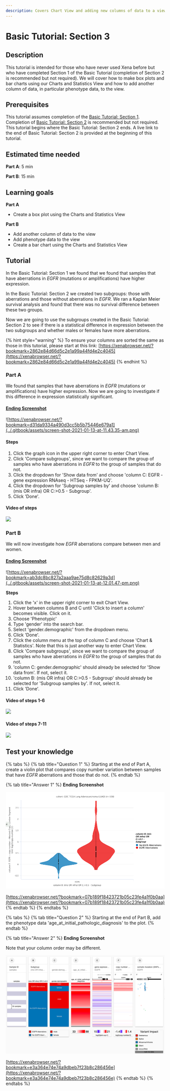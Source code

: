 ```yaml
---
description: Covers Chart View and adding new columns of data to a view
---
```


# Basic Tutorial: Section 3

## Description

This tutorial is intended for those who have never used Xena before but who have completed Section 1 of the Basic Tutorial \(completion of Section 2 is recommended but not required\). We will cover how to make box plots and bar charts using our Charts and Statistics View and how to add another column of data, in particular phenotype data, to the view.

## Prerequisites

This tutorial assumes completion of the [Basic Tutorial: Section 1](basic-tutorial-section-1.md). Completion of [Basic Tutorial: Section 2](basic-tutorial-section-2.md) is recommended but not required. This tutorial begins where the Basic Tutorial: Section 2 ends. A live link to the end of Basic Tutorial: Section 2 is provided at the beginning of this tutorial.

## Estimated time needed

**Part A**: 5 min

**Part B**: 15 min

## Learning goals

**Part A**

* Create a box plot using the Charts and Statistics View

**Part B**

* Add another column of data to the view
* Add phenotype data to the view
* Create a bar chart using the Charts and Statistics View

## Tutorial

In the Basic Tutorial: Section 1 we found that we found that samples that have aberrations in _EGFR_ \(mutations or amplifications\) have higher expression.

In the Basic Tutorial: Section 2 we created two subgroups: those with aberrations and those without aberrations in _EGFR_. We ran a Kaplan Meier survival analysis and found that there was no survival difference between these two groups. 

Now we are going to use the subgroups created in the Basic Tutorial: Section 2 to see if there is a statistical difference in expression between the two subgroups and whether males or females have more aberrations.

{% hint style="warning" %}
To ensure your columns are sorted the same as those in this tutorial, please start at this link: [https://xenabrowser.net/?bookmark=2862e84d66d5c2e1a99a44fd4e2c4045](https://xenabrowser.net/?bookmark=2862e84d66d5c2e1a99a44fd4e2c4045)
{% endhint %}

### Part A

We found that samples that have aberrations in _EGFR_ \(mutations or amplifications\) have higher expression. Now we are going to investigate if this difference in expression statistically significant.

#### [Ending Screenshot](https://xenabrowser.net/?bookmark=dc05bbdcf590f7df4506fbcd721f60b5)

![https://xenabrowser.net/?bookmark=d31da9334a490d3cc5b5b75446e679a1](../.gitbook/assets/screen-shot-2021-01-13-at-11.43.35-am.png)

#### Steps

1. Click the graph icon in the upper right corner to enter Chart View.
2. Click 'Compare subgroups', since we want to compare the group of samples who have aberrations in _EGFR_ to the group of samples that do not.
3. Click the dropdown for 'Show data from' and choose 'column C: EGFR - gene expression RNAseq - HTSeq - FPKM-UQ'.
4. Click the dropdown for 'Subgroup samples by' and choose 'column B: \(mis OR infra\) OR C:&gt;0.5 - Subgroup'.
5. Click 'Done'. 

#### Video of steps

![](../.gitbook/assets/makeboxplot.gif)

### Part B

We will now investigate how _EGFR_ aberrations compare between men and women. 

#### [Ending Screenshot](https://xenabrowser.net/?bookmark=6b1057b1103e9995069e3dbdd7da83ba)

![https://xenabrowser.net/?bookmark=ab3dc8bc827a2aaa9ae75d8c82629a3d](../.gitbook/assets/screen-shot-2021-01-13-at-12.01.47-pm.png)

**Steps**

1. Click the 'x' in the upper right corner to exit Chart View.
2. Hover between columns B and C until 'Click to insert a column' becomes visible. Click on it.
3. Choose 'Phenotypic'
4. Type 'gender' into the search bar.
5. Select 'gender.demographic' from the dropdown menu.
6. Click 'Done'.
7. Click the column menu at the top of column C and choose 'Chart & Statistics'. Note that this is just another way to enter Chart View.
8. Click 'Compare subgroups', since we want to compare the group of samples who have aberrations in _EGFR_ to the group of samples that do not.
9. 'column C: gender.demographic' should already be selected for  'Show data from'. If not, select it.
10. 'column B: \(mis OR infra\) OR C:&gt;0.5 - Subgroup' should already be selected for 'Subgroup samples by'. If not, select it.
11. Click 'Done'. 

#### Video of steps 1-6

![](../.gitbook/assets/addgender.gif)

#### Video of steps 7-11

![](../.gitbook/assets/barchart.gif)

## Test your knowledge

{% tabs %}
{% tab title="Question 1" %}
Starting at the end of Part A, create a violin plot that compares copy number variation between samples that have _EGFR_ aberrations and those that do not.
{% endtab %}

{% tab title="Answer 1" %}
**Ending Screenshot**

![](../.gitbook/assets/screen-shot-2021-01-13-at-2.20.27-pm.png)

[https://xenabrowser.net/?bookmark=07b189f18423721b05c23fe4a1f0b0aa](https://xenabrowser.net/?bookmark=07b189f18423721b05c23fe4a1f0b0aa)
{% endtab %}
{% endtabs %}

{% tabs %}
{% tab title="Question 2" %}
Starting at the end of Part B, add the phenotype data 'age\_at\_initial\_pathologic\_diagnosis' to the plot.
{% endtab %}

{% tab title="Answer 2" %}
**Ending Screenshot**

Note that your column order may be different.

![](../.gitbook/assets/screen-shot-2021-01-13-at-2.17.07-pm.png)

[https://xenabrowser.net/?bookmark=e3a364e74e74a9dbeb7f23b8c286456e](https://xenabrowser.net/?bookmark=e3a364e74e74a9dbeb7f23b8c286456e)
{% endtab %}
{% endtabs %}

